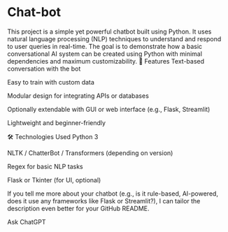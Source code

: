 # Chat-bot
This project is a simple yet powerful chatbot built using Python. It uses natural language processing (NLP) techniques to understand and respond to user queries in real-time. The goal is to demonstrate how a basic conversational AI system can be created using Python with minimal dependencies and maximum customizability.
🚀 Features
Text-based conversation with the bot

Easy to train with custom data

Modular design for integrating APIs or databases

Optionally extendable with GUI or web interface (e.g., Flask, Streamlit)

Lightweight and beginner-friendly

🛠️ Technologies Used
Python 3

NLTK / ChatterBot / Transformers (depending on version)

Regex for basic NLP tasks

Flask or Tkinter (for UI, optional)

If you tell me more about your chatbot (e.g., is it rule-based, AI-powered, does it use any frameworks like Flask or Streamlit?), I can tailor the description even better for your GitHub README.









Ask ChatGPT
